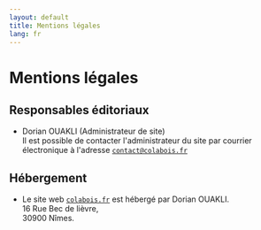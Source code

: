 ```yaml
---
layout: default
title: Mentions légales
lang: fr
---
```


# Mentions légales

## Responsables éditoriaux

- Dorian OUAKLI (Administrateur de site)  
    Il est possible de contacter l'administrateur du site par courrier électronique à l'adresse [`contact@colabois.fr`](mailto:contact@colabois.fr)

## Hébergement

- Le site web [`colabois.fr`](https://colabois.fr) est hébergé par Dorian OUAKLI.  
    16 Rue Bec de lièvre,  
    30900 Nîmes.
